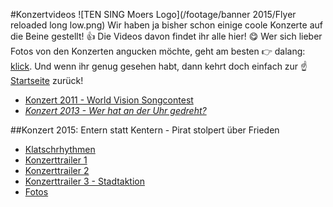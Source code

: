 #Konzertvideos
![TEN SING Moers Logo](/footage/banner 2015/Flyer reloaded long low.png)
Wir haben ja bisher schon einige coole Konzerte auf die Beine gestellt! :thumbsup: Die Videos davon findet ihr alle hier! :yum: Wer sich lieber Fotos von den Konzerten angucken möchte, geht am besten :point_right: dalang: [klick](../Fotos/Konzerte.md). Und wenn ihr genug gesehen habt, dann kehrt doch einfach zur :point_up: [Startseite](../../Linkliste.md) zurück!

* [Konzert 2011 - World Vision Songcontest](https://www.youtube.com/watch?v=1iQlYyfMBVI)
* *[Konzert 2013 - Wer hat an der Uhr gedreht?](https://www.youtube.com/watch?v=UkYiYnhFTEw)*

##Konzert 2015: Entern statt Kentern - Pirat stolpert über Frieden
* [Klatschrhythmen](https://www.youtube.com/watch?v=ZAKt2GK_wM4)
* [Konzerttrailer 1](https://www.youtube.com/watch?v=gNZKlokSyaE)
* [Konzerttrailer 2](https://www.youtube.com/watch?v=iIZoKt5ebSo)
* [Konzerttrailer 3 - Stadtaktion](https://www.youtube.com/watch?v=bXwih3QxnJc)
* [Fotos](https://www.flickr.com/gp/tsmoers/2G24Zv)